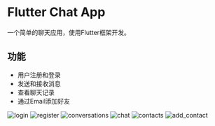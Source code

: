 # Flutter Chat App

一个简单的聊天应用，使用Flutter框架开发。

## 功能

- 用户注册和登录
- 发送和接收消息
- 查看聊天记录
- 通过Email添加好友

![login](/images/login.png)
![register](/images/register.png)
![conversations](/images/conversations.png)
![chat](/images/chat.png)
![contacts](/images/contacts.png)
![add_contact](/images/add_contact.png)